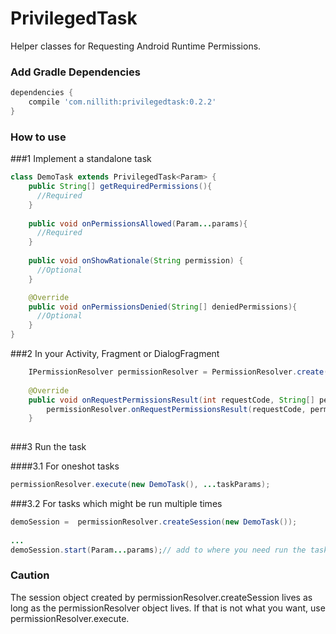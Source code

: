 # PrivilegedTask
Helper classes for Requesting Android Runtime Permissions.

### Add Gradle Dependencies

```groovy
dependencies {
    compile 'com.nillith:privilegedtask:0.2.2'
}
```
### How to use
###1 Implement a standalone task
```java
class DemoTask extends PrivilegedTask<Param> {
    public String[] getRequiredPermissions(){
      //Required
    }
    
    public void onPermissionsAllowed(Param...params){
      //Required
    }
    
    public void onShowRationale(String permission) {
      //Optional
    }

    @Override
    public void onPermissionsDenied(String[] deniedPermissions){
      //Optional
    }
}
```

###2 In your Activity, Fragment or DialogFragment
```java
    IPermissionResolver permissionResolver = PermissionResolver.create(this);
   
    @Override
    public void onRequestPermissionsResult(int requestCode, String[] permissions, int[] grantResults) {
        permissionResolver.onRequestPermissionsResult(requestCode, permissions, grantResults);
    }
   
```

###3 Run the task

####3.1 For oneshot tasks

```java
permissionResolver.execute(new DemoTask(), ...taskParams);
```

###3.2 For tasks which might be run multiple times

```java
demoSession =  permissionResolver.createSession(new DemoTask());
  
...
demoSession.start(Param...params);// add to where you need run the task.
```

### Caution
The session object created by permissionResolver.createSession lives as long as the permissionResolver object lives. If that is not what you want, use permissionResolver.execute.
  
  
